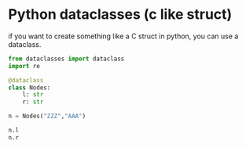 # Python dataclasses (c like struct)

if you want to create something like a C struct in python, you can use a dataclass. 

```python
from dataclasses import dataclass
import re

@dataclass
class Nodes:
    l: str
    r: str

n = Nodes("ZZZ","AAA")

n.l
n.r

```

